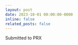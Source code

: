 ```yaml
---
layout: post
date: 2023-10-01 00:00:00-0000
inline: false
related_posts: false
---
```

Submitted to PRX
